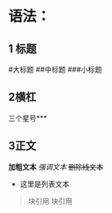 # 语法：

## 1 标题
#大标题
 ##中标题
 ###小标题
 ## 2横杠
 三个星号***
 ## 3正文
**加粗文本**
*强调文本*
~~删除线文本~~

 - 这里是列表文本

> 块引用
> 块引用

 



<!--stackedit_data:
eyJoaXN0b3J5IjpbLTg0MTk4Njk5NF19
-->